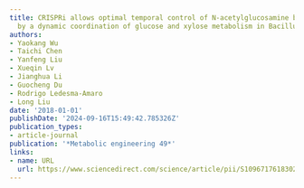 ```yaml
---
title: CRISPRi allows optimal temporal control of N-acetylglucosamine bioproduction
  by a dynamic coordination of glucose and xylose metabolism in Bacillus subtilis
authors:
- Yaokang Wu
- Taichi Chen
- Yanfeng Liu
- Xueqin Lv
- Jianghua Li
- Guocheng Du
- Rodrigo Ledesma-Amaro
- Long Liu
date: '2018-01-01'
publishDate: '2024-09-16T15:49:42.785326Z'
publication_types:
- article-journal
publication: '*Metabolic engineering 49*'
links:
- name: URL
  url: https://www.sciencedirect.com/science/article/pii/S1096717618302830
---
```

